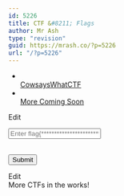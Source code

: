 ```yaml
---
id: 5226
title: CTF &#8211; Flags
author: Mr Ash
type: "revision"
guid: https://mrash.co/?p=5226
url: "/?p=5226"
---
```


- [  
     CowsaysWhatCTF  
     ](content-4509f2d623b9e201f2aa)
- [  
     More Coming Soon  
     ](content-35d76b7623b9e201f2aa)

 Edit

<style> .elementor-5200 .elementor-element.elementor-element-a5538c4{overflow:visible;} .elementor-5200 .elementor-element.elementor-element-c2de485 .eael-password-protected-content-fields input.eael-password{width:350px;padding:5px 15px 5px 15px;border-radius:5px;color:var( --e-global-color-170c787e );background-color:var( --e-global-color-76d9a0bf );} .elementor-5200 .elementor-element.elementor-element-c2de485 .eael-password-protected-content-fields .eael-password{border-style:solid;border-width:2px 2px 2px 2px;border-color:var( --e-global-color-653d7572 );} .elementor-5200 .elementor-element.elementor-element-c2de485 .eael-password-protected-content-fields input.eael-password:hover{color:#333333;background-color:#ffffff;} .elementor-5200 .elementor-element.elementor-element-c2de485 .eael-password-protected-content-fields .eael-submit{font-family:"Open Sans", Sans-serif;font-size:14px;font-weight:400;text-transform:uppercase;letter-spacing:2px;padding:11px 15px 11px 15px;margin:0px 0px 0px 10px;border-radius:5px;color:var( --e-global-color-76d9a0bf );background:var( --e-global-color-1a403e4f );border-style:solid;border-width:0px 0px 0px 0px;} .elementor-5200 .elementor-element.elementor-element-c2de485 .eael-password-protected-content-fields .eael-submit:hover{color:#ffffff;background:#333333;}</style><section data-element_type="section" data-id="a5538c4" data-particle-mobile-disabled="false" data-particle_enable="false" data-settings="{"ekit_has_onepagescroll_dot":"yes"}"><form id="eael_protected_content_form_c2de485" method="post" name="eael_protected_content_form_c2de485"> <input name="protection_password_c2de485" placeholder="Enter flag{******************************}" type="password"></input>  
 <input name="eael_protected_content_nonce_c2de485" type="hidden" value="5486e97014"></input>  
 <input type="submit" value="Submit"></input>  
 </form></section> Edit

<style> .elementor-5214 .elementor-element.elementor-element-9ec2683{overflow:visible;}</style><section data-element_type="section" data-id="9ec2683" data-particle-mobile-disabled="false" data-particle_enable="false" data-settings="{"ekit_has_onepagescroll_dot":"yes"}">More CTFs in the works!

</section>
